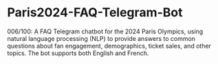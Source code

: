 # Paris2024-FAQ-Telegram-Bot
006/100: A FAQ Telegram chatbot for the 2024 Paris Olympics, using natural language processing (NLP) to provide answers to common questions about fan engagement, demographics, ticket sales, and other topics. The bot supports both English and French.
